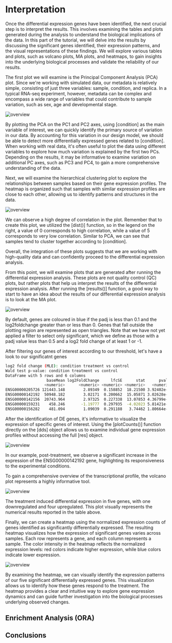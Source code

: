 # Interpretation

Once the differential expression genes have been identified, the next crucial step is to interpret the results. This involves examining the tables and plots generated during the analysis to understand the biological implications of the data. In this part of the tutorial, we will delve into the results by discussing the significant genes identified, their expression patterns, and the visual representations of these findings. We will explore various tables and plots, such as volcano plots, MA plots, and heatmaps, to gain insights into the underlying biological processes and validate the reliability of our results.

The first plot we will examine is the Principal Component Analysis (PCA) plot. Since we're working with simulated data, our metadata is relatively simple, consisting of just three variables: sample, condition, and replica. In a typical RNA-seq experiment, however, metadata can be complex and encompass a wide range of variables that could contribute to sample variation, such as sex, age and developmental stage. 

![overview](./img/PCA.png)

By plotting the PCA on the PC1 and PC2 axes, using [condition] as the main variable of interest, we can quickly identify the primary source of variation in our data. By accounting for this variation in our design model, we should be able to detect more differentially expressed genes related to [condition]. When working with real data, it's often useful to plot the data using different variables to explore how much variation is explained by the first two PCs. Depending on the results, it may be informative to examine variation on additional PC axes, such as PC3 and PC4, to gain a more comprehensive understanding of the data.

Next, we will examine the hierarchical clustering plot to explore the relationships between samples based on their gene expression profiles. The heatmap is organized such that samples with similar expression profiles are close to each other, allowing us to identify patterns and structures in the data.

![overview](./img/hierarchical_clustering.png)

We can observe a high degree of correlation in the plot. Remember that to create this plot, we utilized the [dist()] function, so in the legend on the right, a value of 0 corresponds to high correlation, while a value of 5 corresponds to very low correlation. Similar to PCA, we can see that samples tend to cluster together according to [condition].

Overall, the integration of these plots suggests that we are working with high-quality data and can confidently proceed to the differential expression analysis.

From this point, we will examine plots that are generated after running the differential expression analysis. These plots are not quality control (QC) plots, but rather plots that help us interpret the results of the differential expression analysis. 
After running the [results()] function, a good way to start to have an idea about the results of our differential expression analysis is to look at the MA plot. 

![overview](./img/MA_plot.png)

By default, genes are coloured in blue if the padj is less than 0.1 and the log2foldchange greater than or less than 0. Genes that fall outside the plotting region are represented as open triangles. Note that we have not yet applied a filter to select only significant, which we define as those with a padj value less than 0.5 and a log2 fold change of at least 1 or -1.

After filtering our genes of interest according to our threshold, let's have a look to our significatnt genes

```bash
log2 fold change (MLE): condition treatment vs control 
Wald test p-value: condition treatment vs control 
DataFrame with 5 rows and 6 columns
                  baseMean log2FoldChange     lfcSE      stat      pvalue        padj
                 <numeric>      <numeric> <numeric> <numeric>   <numeric>   <numeric>
ENSG00000205726 121443.148        2.89349  0.158852  18.21500 3.92402e-74 9.18221e-72
ENSG00000142192  50948.182        3.02171  0.200662  15.05871 3.02628e-51 3.54075e-49
ENSG00000142156  20743.964        2.97325  0.227338  13.07853 4.36799e-39 3.40703e-37
ENSG00000159231    458.246       -1.19777  0.297935  -4.02023 5.81421e-05 3.40131e-03
ENSG00000156282    481.094        1.09039  0.291188   3.74462 1.80664e-04 8.45506e-03
```

After the identification of DE genes, it's informative to visualize the expression of specific genes of interest. Using the [plotCounts()] function directly on the [dds] object allows us to examine individual gene expression profiles without accessing the full [res] object.

![overview](./img/plotCounts.png)

In our example, post-treatment, we observe a significant increase in the expression of the ENSG00000142192 gene, highlighting its responsiveness to the experimental conditions.

To gain a comprehensive overview of the transcriptional profile, the volcano plot represents a highly informative tool.

![overview](./img/volcanoplot.png)

The treatment induced differential expression in five genes, with one downregulated and four upregulated. This plot visually represents the numerical results reported in the table above.

Finally, we can create a heatmap using the normalized expression counts of genes identified as significantly differentially expressed. The resulting heatmap visualizes how the expression of significant genes varies across samples. Each row represents a gene, and each column represents a sample. The color intensity in the heatmap reflects the normalized expression levels: red colors indicate higher expression, while blue colors indicate lower expression.

![overview](./img/heatmap_de_genes.png)

By examining the heatmap, we can visually identify the expression patterns of our five significant differentially expressed genes. This visualization allows us to identify how these genes respond to the treatment. The heatmap provides a clear and intuitive way to explore gene expression dynamics and can guide further investigation into the biological processes underlying observed changes.

## Enrichment Analysis (ORA)


## Conclusions